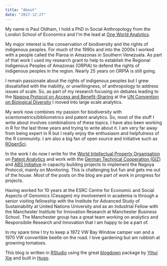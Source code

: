 ```yaml
---
title: "About"
date: "2017-12-27"
---
```

My name is Paul Oldham, I hold a PhD in Social Anthropology from the London School of Economics and I'm the lead at  [One World Analytics](http://www.oneworldanalytics.com.).

My major interest is the conservation of biodiversity and the rights of indigenous peoples. For much of the 1990s and into the 2000s I worked with a people called the Piaroa in Amazonas in Southern Venezuela. As part of that work I used my research grant to help to establish the Regional Indigenous Peoples of Amazonas (ORPIA) to defend the rights of indigenous peoples in the region. Nearly 25 years on ORPIA is still going. 

I remain passionate about the rights of indigenous peoples but I grew dissatisfied with the inability, or unwillingness, of anthropology to address issues of scale. So, as part of my research focusing on debates leading to the [Nagoya Protocol on Access and Benefit-Sharing](https://www.cbd.int/abs/) at the [UN Convention on Biological Diversity](https://www.cbd.int/) I moved into large scale analytics. 

My work now combines my passion for biodiversity with scientometrics/bibliometrics and patent analytics. So, most of the stuff I write about involves combinations of these topics. I have also been working in R for the last three years and trying to write about it. I am very far away from being expert in R but I really enjoy the enthusiasm and helpfulness of the R community. I am also a big fan of open source and initiative such as [ROpenSci](https://ropensci.org/).

In the work I do now I write for the [World Intellectual Property Organisation](http://www.wipo.int/patentscope/en/programs/patent_landscapes/) on [Patent Analytics](https://github.com/wipo-analytics) and work with the [German Technical Cooperation (GIZ)](https://www.giz.de/en/html/index.html) and [ABS Initiative](http://www.abs-initiative.info/) in capacity building projects to implement the Nagoya Protocol, mainly on Monitoring. This is challenging but fun and gets me out of the house. Most of the posts on the blog are part of work in progress for projects.

Having worked for 10 years at the ESRC Centre for Economic and Social Aspects of Genomics (Cesagen) my involvement in academia is through a senior visiting fellowship with the Institute for Advanced Study of Sustainability at United Nations University and as an Industrial Fellow with the Manchester Institute for Innovation Research at Manchester Business School. The Manchester group has a great team working on analytics and Responsibile Research and Innovation that I am happy to be a part of. 

In my spare time I try to keep a 1972 VW Bay Window camper van and a 1970 VW convertible beetle on the road. I love gardening but am rubbish at growning tomatoes. 

This blog is written in [RStudio](https://www.rstudio.com/) using the great [blogdown](https://bookdown.org/yihui/blogdown/)  package by [Yihui Xie](https://github.com/yihui) and built in [Hugo](https://gohugo.io/). 
